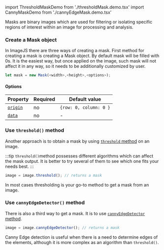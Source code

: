 import ThresholdMaskDemo from './thresholdMask.demo.tsx'
import CannyMaskDemo from './cannyEdgeMask.demo.tsx'

Masks are binary images which are used for filtering or isolating specific regions of interest within an image for processing and analysis.

### Create a Mask object

In ImageJS there are three ways of creating a mask.
First method for creating a mask is creating a Mask object. By default mask will be filled with 0s. It is the easiest way, but once applied on the image, such mask will not affect it in any way, so it needs to be additionally customized by user.

```ts
let mask = new Mask(<width>,<height>,<options>);
```

#### Options

| Property                                                                                      | Required | Default value          |
| --------------------------------------------------------------------------------------------- | -------- | ---------------------- |
| [`origin`](https://image-js.github.io/image-js-typescript/interfaces/MaskOptions.html#origin) | no       | `{row: 0, column: 0 }` |
| [`data`](https://image-js.github.io/image-js-typescript/interfaces/MaskOptions.html#data)     | no       | -                      |

### Use `threshold()` method

Another approach is to obtain a mask by using [`threshold` method](../Features/Operations/Threshold.md 'internal link on threshold') on an image.

:::tip
`threshold()`method possesses different algorithms which can affect the mask output. It is better to try several of them to see which one fits your needs best.
:::

```ts
image = image.threshold(); // returns a mask
```

In most cases thresholding is your go-to method to get a mask from an image.

<ThresholdMaskDemo />

### Use `cannyEdgeDetector()` method

There is also a third way to get a mask. It is to use [`сannyEdgeDetector` method](../Features/Morphology/Canny%20Edge%20Detector.md).

```ts
image = image.cannyEdgeDetector(); // returns a mask
```

<CannyMaskDemo />

Canny Edge detection is useful when there is a need to determine edges of the elements, although it is more complex as an algorithm than `threshold()`.
